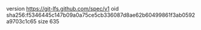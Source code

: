 version https://git-lfs.github.com/spec/v1
oid sha256:f5346445c147b09a0a75ce5cb336087d8ae62b60499861f3ab0592a9703c1c65
size 635
